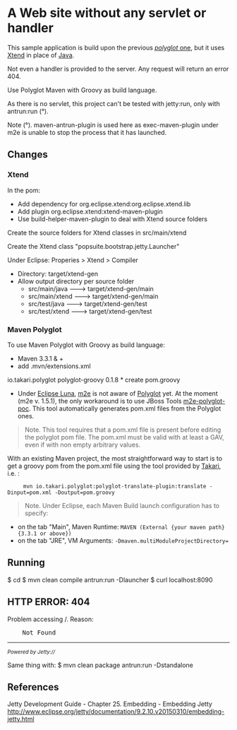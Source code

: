 A Web site without any servlet or handler
===============

This sample application is build upon the previous [*polyglot* one](../polyglot-simplest-server), but it uses [Xtend](https://eclipse.org/xtend/) in place of [Java](https://www.java.com).

Not even a handler is provided to the server. Any request will return an error 404.

Use Polyglot Maven with Groovy as build language.

As there is no servlet, this project can't be tested with jetty:run, only with antrun:run (°).

Note (°). maven-antrun-plugin is used here as exec-maven-plugin under m2e is unable to stop the process that it has launched. 

Changes
-----

### Xtend ###

In the pom:

* Add dependency for org.eclipse.xtend:org.eclipse.xtend.lib
* Add plugin org.eclipse.xtend:xtend-maven-plugin
* Use build-helper-maven-plugin to deal with Xtend source folders

Create the source folders for Xtend classes in src/main/xtend

Create the Xtend class "popsuite.bootstrap.jetty.Launcher"

Under Eclipse:
   Properies > Xtend > Compiler 
   - Directory: target/xtend-gen
   - Allow output directory per source folder
     - src/main/java  ---> target/xtend-gen/main
     - src/main/xtend ---> target/xtend-gen/main
     - src/test/java  ---> target/xtend-gen/test
     - src/test/xtend ---> target/xtend-gen/test

### Maven Polyglot ###

To use Maven Polyglot with Groovy as build language:

* Maven 3.3.1 & +
* add .mvn/extensions.xml
<?xml version="1.0" encoding="UTF-8"?>
<extensions>
    <extension>
        <groupId>io.takari.polyglot</groupId>
        <artifactId>polyglot-groovy</artifactId>
        <version>0.1.8</version>
    </extension>
</extensions>
* create pom.groovy

* Under [Eclipse Luna](https://projects.eclipse.org/releases/luna), [m2e](http://eclipse.org/m2e/) is not aware of [Polyglot](https://github.com/takari/maven-polyglot) yet. At the moment (m2e v. 1.5.1), the only workaround is to use JBoss Tools [m2e-polyglot-poc](https://github.com/jbosstools/m2e-polyglot-poc). This tool automatically generates pom.xml files from the Polyglot ones.

> Note. This tool requires that a pom.xml file is present before editing the polyglot pom file. The pom.xml must be valid with at least a GAV, even if with non empty arbitrary values.  

With an existing Maven project, the most straightforward way to start is to get a groovy pom from the pom.xml file using the tool provided by [Takari](http://takari.io/), i.e. :

         mvn io.takari.polyglot:polyglot-translate-plugin:translate -Dinput=pom.xml -Doutput=pom.groovy

> Note. Under Eclipse, each Maven Build launch configuration has to specify:

* on the tab "Main", Maven Runtime: `MAVEN (External {your maven path} {3.3.1 or above})`
* on the tab "JRE", VM Arguments: `-Dmaven.multiModuleProjectDirectory=`

Running
-----

$ cd <project path>
$ mvn clean compile antrun:run -Dlauncher
$ curl localhost:8090
<html>
<head>
<meta http-equiv="Content-Type" content="text/html;charset=ISO-8859-1"/>
<title>Error 404 </title>
</head>
<body>
<h2>HTTP ERROR: 404</h2>
<p>Problem accessing /. Reason:
<pre>    Not Found</pre></p>
<hr /><i><small>Powered by Jetty://</small></i>
</body>
</html>

Same thing with:
$ mvn clean package antrun:run -Dstandalone

References
-----

Jetty Development Guide - Chapter 25. Embedding - Embedding Jetty
http://www.eclipse.org/jetty/documentation/9.2.10.v20150310/embedding-jetty.html
